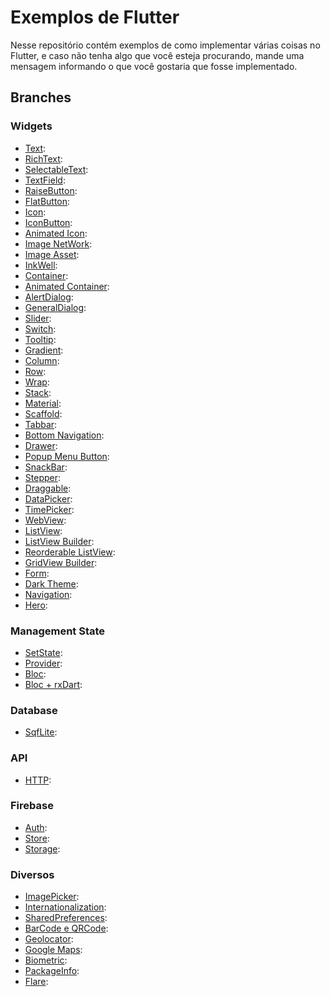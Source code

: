 # Exemplos de Flutter

Nesse repositório contém exemplos de como implementar várias coisas no Flutter, e caso não tenha algo que você esteja procurando, mande uma mensagem informando o que você gostaria que fosse implementado. 

## Branches

### Widgets

- [Text](https://github.com/ThiagoEvoa/flutter_examples/tree/text):
- [RichText](https://github.com/ThiagoEvoa/flutter_examples/tree/rich_text):
- [SelectableText](https://github.com/ThiagoEvoa/flutter_examples/tree/selectable_text):
- [TextField](https://github.com/ThiagoEvoa/flutter_examples/tree/textfield):
- [RaiseButton](https://github.com/ThiagoEvoa/flutter_examples/tree/raisedbutton):
- [FlatButton](https://github.com/ThiagoEvoa/flutter_examples/tree/flatbutton):
- [Icon](https://github.com/ThiagoEvoa/flutter_examples/tree/icon):
- [IconButton](https://github.com/ThiagoEvoa/flutter_examples/tree/iconbutton):
- [Animated Icon](https://github.com/ThiagoEvoa/flutter_examples/tree/animatedicon):
- [Image NetWork](https://github.com/ThiagoEvoa/flutter_examples/tree/image_network):
- [Image Asset](https://github.com/ThiagoEvoa/flutter_examples/tree/image_asset):
- [InkWell](https://github.com/ThiagoEvoa/flutter_examples/tree/inkwell):
- [Container](https://github.com/ThiagoEvoa/flutter_examples/tree/container):
- [Animated Container](https://github.com/ThiagoEvoa/flutter_examples/tree/animatedcontainer):
- [AlertDialog](https://github.com/ThiagoEvoa/flutter_examples/tree/alertdialog):
- [GeneralDialog](https://github.com/ThiagoEvoa/flutter_examples/tree/generaldialog):
- [Slider](https://github.com/ThiagoEvoa/flutter_examples/tree/slider):
- [Switch](https://github.com/ThiagoEvoa/flutter_examples/tree/switch):
- [Tooltip](https://github.com/ThiagoEvoa/flutter_examples/tree/tooltip):
- [Gradient](https://github.com/ThiagoEvoa/flutter_examples/tree/gradient):
- [Column](https://github.com/ThiagoEvoa/flutter_examples/tree/column):
- [Row](https://github.com/ThiagoEvoa/flutter_examples/tree/row):
- [Wrap](https://github.com/ThiagoEvoa/flutter_examples/tree/wrap):
- [Stack](https://github.com/ThiagoEvoa/flutter_examples/tree/stack):
- [Material](https://github.com/ThiagoEvoa/flutter_examples/tree/material):
- [Scaffold](https://github.com/ThiagoEvoa/flutter_examples/tree/scaffold):
- [Tabbar](https://github.com/ThiagoEvoa/flutter_examples/tree/tabbar):
- [Bottom Navigation](https://github.com/ThiagoEvoa/flutter_examples/tree/bottomnavigationbar):
- [Drawer](https://github.com/ThiagoEvoa/flutter_examples/tree/drawer):
- [Popup Menu Button](https://github.com/ThiagoEvoa/flutter_examples/tree/popupmenubutton):
- [SnackBar](https://github.com/ThiagoEvoa/flutter_examples/tree/snackbar):
- [Stepper](https://github.com/ThiagoEvoa/flutter_examples/tree/stepper):
- [Draggable](https://github.com/ThiagoEvoa/flutter_examples/tree/draggable):
- [DataPicker](https://github.com/ThiagoEvoa/flutter_examples/tree/datepicker):
- [TimePicker](https://github.com/ThiagoEvoa/flutter_examples/tree/timepicker):
- [WebView](https://github.com/ThiagoEvoa/flutter_examples/tree/webview):
- [ListView](https://github.com/ThiagoEvoa/flutter_examples/tree/listview):
- [ListView Builder](https://github.com/ThiagoEvoa/flutter_examples/tree/listview_builder):
- [Reorderable ListView](https://github.com/ThiagoEvoa/flutter_examples/tree/reorderablelistview):
- [GridView Builder](https://github.com/ThiagoEvoa/flutter_examples/tree/gridview_builder):
- [Form](https://github.com/ThiagoEvoa/flutter_examples/tree/form):
- [Dark Theme](https://github.com/ThiagoEvoa/flutter_examples/tree/darktheme):
- [Navigation](https://github.com/ThiagoEvoa/flutter_examples/tree/navigation):
- [Hero](https://github.com/ThiagoEvoa/flutter_examples/tree/hero):

### Management State
- [SetState](https://github.com/ThiagoEvoa/flutter_examples/tree/setstate):
- [Provider](https://github.com/ThiagoEvoa/flutter_examples/tree/provider):
- [Bloc](https://github.com/ThiagoEvoa/flutter_examples/tree/bloc):
- [Bloc + rxDart](https://github.com/ThiagoEvoa/flutter_examples/tree/bloc_rxdart):

### Database
- [SqfLite](https://github.com/ThiagoEvoa/flutter_examples/tree/sqflite):

### API
- [HTTP](https://github.com/ThiagoEvoa/flutter_examples/tree/http):

### Firebase
- [Auth](https://github.com/ThiagoEvoa/flutter_examples/tree/firebaseauth):
- [Store](https://github.com/ThiagoEvoa/flutter_examples/tree/firebasestore):
- [Storage]():

### Diversos
- [ImagePicker](https://github.com/ThiagoEvoa/flutter_examples/tree/imagepicker):
- [Internationalization](https://github.com/ThiagoEvoa/flutter_examples/tree/internationalization):
- [SharedPreferences](https://github.com/ThiagoEvoa/flutter_examples/tree/sharedpreferences):
- [BarCode e QRCode](https://github.com/ThiagoEvoa/flutter_examples/tree/barcode_qrcode):
- [Geolocator](https://github.com/ThiagoEvoa/flutter_examples/tree/geolocator):
- [Google Maps](https://github.com/ThiagoEvoa/flutter_examples/tree/googlemaps):
- [Biometric](https://github.com/ThiagoEvoa/flutter_examples/tree/biometric):
- [PackageInfo](https://github.com/ThiagoEvoa/flutter_examples/tree/packageinfo):
- [Flare](https://github.com/ThiagoEvoa/flutter_examples/tree/flare):
